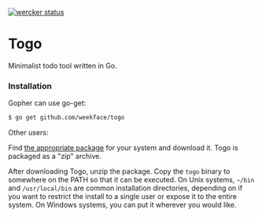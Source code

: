 [![wercker status](https://app.wercker.com/status/539771911fe0b76376466fc33e384e87/m "wercker status")](https://app.wercker.com/project/bykey/539771911fe0b76376466fc33e384e87)

Togo
====

 Minimalist todo tool written in Go.

### Installation

Gopher can use go-get:

```bash 
$ go get github.com/weekface/togo
```

Other users:

Find [the appropriate package](https://github.com/weekface/togo/releases) for your system and download it. Togo is packaged as a "zip" archive.

After downloading Togo, unzip the package. Copy the `togo` binary to somewhere on the PATH so that it can be executed. On Unix systems, `~/bin` and `/usr/local/bin` are common installation directories, depending on if you want to restrict the install to a single user or expose it to the entire system. On Windows systems, you can put it wherever you would like.


